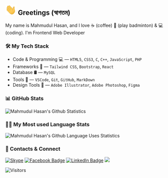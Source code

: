 ## <img src="./tata.gif" width="35"/> Greetings (স্বাগতম)

My name is Mahmudul Hasan, and I love ☕ (coffee) 🏸 (play badminton) & 💻 (coding). I'm Frontend Web Developer

### 🛠 My Tech Stack

- Code & Programming 💻 — `HTML5`, `CSS3`, `C`, `C++`, `JavaScript`, `PHP` 
- Frameworks 🍭 — `Tailwind CSS`, `Bootstrap`, `React` 
- Database 🛢 — `MySQL` 
- Tools 🔧 — `VSCode`, `Git`, `GitHub`, `MarkDown`
- Design Tools 🍭 — `Adobe Illustrator`, `Adobe Photoshop`, `Figma`

### 📊 GitHub Stats

![Mahmudul Hasan's Github Statistics](https://github-readme-stats.vercel.app/api?username=mhasanmeet&show_icons=true&theme=default)

### 👨‍💻 My Most used Language Stats

![Mahmudul Hasan's Github Language Uses Statistics](https://github-readme-stats.vercel.app/api/top-langs/?username=mhasanmeet&layout=compact&theme=default)

### 📱 Contacts & Connect

<a href="skype:mhasan.meet@hotmail.com?chat" target="_blank"><img alt="Skype" src="https://img.shields.io/badge/-Mahmudul-blue?style=flat-square&logo=Skype&logoColor=white&link=https://www.facebook.com/mhasanmeet/"></a>
[![Facebook Badge](https://img.shields.io/badge/-mhasanmeet-blue?style=flat-square&logo=Facebook&logoColor=white&link=https://www.facebook.com/mhasanmeet/)](https://www.facebook.com/mhasanmeet)
[![LinkedIn Badge](https://img.shields.io/badge/-mhasanmeet-blue?style=flat-square&logo=LinkedIn&logoColor=white&link=https://www.linkedin.com/in/mhasanmeet/)](https://www.linkedin.com/in/mhasanmeet)
[![](https://img.shields.io/website?color=0968A6&style=flat-square&up_message=mhasan.one&url=https%3A%2F%2Fwww.mhasan.one)](https://mhasan.one)


<img alt="Visitors" src="https://profile-counter.glitch.me/{mhasanmeet}/count.svg" />
